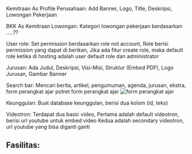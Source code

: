 Kemitraan As Profile Perusahaan:
Add Banner, Logo, Title, Deskripsi, Lowongan Pekerjaan

BKK As Kemitraan Lowongan:
Kategori lowongan pekerjaan berdasarkan .....??

User role:
Set permission berdasarkan role not account,
Role berisi permission yang dapat di berikan,
Jika ada fitur create role, maka default role ketika di hosting adalah user default role dan administrator

Jurusan: 
Ada Judul, Deskripsi, Visi-Misi, Struktur (Embed PDF), Logo Jurusan, Gambar Banner

Search bar:
Mencari berita, artikel, pengumuman, agenda, jurusan, ekstra, form perangkat ajar
potret form perangkat ajar ![form perangkat ajar](https://web.whatsapp.com/706eb6aa-7cce-4904-a76c-ede9bd1bea6e)

Keunggulan:
Buat database keunggulan, berisi dua kolom (id, teks)

Videotron:
Terdapat dua basic video,
Pertama adalah default videotron, berisi url youtube untuk embed video
Kedua adalah secondary videotron, url youtube yang bisa diganti ganti

Fasilitas:
------

